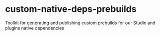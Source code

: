 # custom-native-deps-prebuilds
Toolkit for generating and publishing custom prebuilds for our Studio and plugins native dependencies

